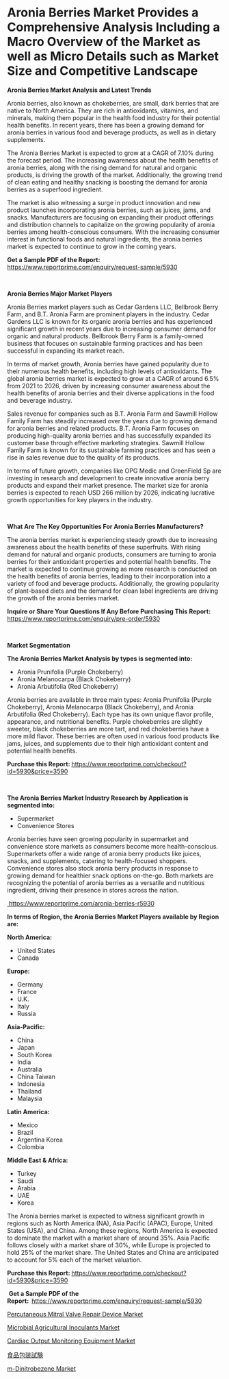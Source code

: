 <p><h1>Aronia Berries Market Provides a Comprehensive Analysis Including a Macro Overview of the Market as well as Micro Details such as Market Size and Competitive Landscape</h1></p><p><strong>Aronia Berries Market Analysis and Latest Trends</strong></p>
<p><p>Aronia berries, also known as chokeberries, are small, dark berries that are native to North America. They are rich in antioxidants, vitamins, and minerals, making them popular in the health food industry for their potential health benefits. In recent years, there has been a growing demand for aronia berries in various food and beverage products, as well as in dietary supplements.</p><p>The Aronia Berries Market is expected to grow at a CAGR of 7.10% during the forecast period. The increasing awareness about the health benefits of aronia berries, along with the rising demand for natural and organic products, is driving the growth of the market. Additionally, the growing trend of clean eating and healthy snacking is boosting the demand for aronia berries as a superfood ingredient.</p><p>The market is also witnessing a surge in product innovation and new product launches incorporating aronia berries, such as juices, jams, and snacks. Manufacturers are focusing on expanding their product offerings and distribution channels to capitalize on the growing popularity of aronia berries among health-conscious consumers. With the increasing consumer interest in functional foods and natural ingredients, the aronia berries market is expected to continue to grow in the coming years.</p></p>
<p><strong>Get a Sample PDF of the Report:&nbsp;</strong> <a href="https://www.reportprime.com/enquiry/request-sample/5930">https://www.reportprime.com/enquiry/request-sample/5930</a></p>
<p>&nbsp;</p>
<p><strong>Aronia Berries Major Market Players</strong></p>
<p><p>Aronia Berries market players such as Cedar Gardens LLC, Bellbrook Berry Farm, and B.T. Aronia Farm are prominent players in the industry. Cedar Gardens LLC is known for its organic aronia berries and has experienced significant growth in recent years due to increasing consumer demand for organic and natural products. Bellbrook Berry Farm is a family-owned business that focuses on sustainable farming practices and has been successful in expanding its market reach.</p><p>In terms of market growth, Aronia berries have gained popularity due to their numerous health benefits, including high levels of antioxidants. The global aronia berries market is expected to grow at a CAGR of around 6.5% from 2021 to 2026, driven by increasing consumer awareness about the health benefits of aronia berries and their diverse applications in the food and beverage industry.</p><p>Sales revenue for companies such as B.T. Aronia Farm and Sawmill Hollow Family Farm has steadily increased over the years due to growing demand for aronia berries and related products. B.T. Aronia Farm focuses on producing high-quality aronia berries and has successfully expanded its customer base through effective marketing strategies. Sawmill Hollow Family Farm is known for its sustainable farming practices and has seen a rise in sales revenue due to the quality of its products.</p><p>In terms of future growth, companies like OPG Medic and GreenField Sp are investing in research and development to create innovative aronia berry products and expand their market presence. The market size for aronia berries is expected to reach USD 266 million by 2026, indicating lucrative growth opportunities for key players in the industry.</p></p>
<p>&nbsp;</p>
<p><strong>What Are The Key Opportunities For Aronia Berries Manufacturers?</strong></p>
<p><p>The aronia berries market is experiencing steady growth due to increasing awareness about the health benefits of these superfruits. With rising demand for natural and organic products, consumers are turning to aronia berries for their antioxidant properties and potential health benefits. The market is expected to continue growing as more research is conducted on the health benefits of aronia berries, leading to their incorporation into a variety of food and beverage products. Additionally, the growing popularity of plant-based diets and the demand for clean label ingredients are driving the growth of the aronia berries market.</p></p>
<p><strong>Inquire or Share Your Questions If Any Before Purchasing This Report:</strong> <a href="https://www.reportprime.com/enquiry/pre-order/5930">https://www.reportprime.com/enquiry/pre-order/5930</a></p>
<p>&nbsp;</p>
<p><strong>Market Segmentation</strong></p>
<p><strong>The Aronia Berries Market Analysis by types is segmented into:</strong></p>
<p><ul><li>Aronia Prunifolia (Purple Chokeberry)</li><li>Aronia Melanocarpa (Black Chokeberry)</li><li>Aronia Arbutifolia (Red Chokeberry)</li></ul></p>
<p><p>Aronia berries are available in three main types: Aronia Prunifolia (Purple Chokeberry), Aronia Melanocarpa (Black Chokeberry), and Aronia Arbutifolia (Red Chokeberry). Each type has its own unique flavor profile, appearance, and nutritional benefits. Purple chokeberries are slightly sweeter, black chokeberries are more tart, and red chokeberries have a more mild flavor. These berries are often used in various food products like jams, juices, and supplements due to their high antioxidant content and potential health benefits.</p></p>
<p><strong>Purchase this Report:&nbsp;</strong><a href="https://www.reportprime.com/checkout?id=5930&price=3590">https://www.reportprime.com/checkout?id=5930&price=3590</a></p>
<p>&nbsp;</p>
<p><strong>The Aronia Berries Market Industry Research by Application is segmented into:</strong></p>
<p><ul><li>Supermarket</li><li>Convenience Stores</li></ul></p>
<p><p>Aronia berries have seen growing popularity in supermarket and convenience store markets as consumers become more health-conscious. Supermarkets offer a wide range of aronia berry products like juices, snacks, and supplements, catering to health-focused shoppers. Convenience stores also stock aronia berry products in response to growing demand for healthier snack options on-the-go. Both markets are recognizing the potential of aronia berries as a versatile and nutritious ingredient, driving their presence in stores across the nation.</p></p>
<p><a href="https://www.reportprime.com/aronia-berries-r5930">&nbsp;https://www.reportprime.com/aronia-berries-r5930</a></p>
<p><strong>In terms of Region, the Aronia Berries Market Players available by Region are:</strong></p>
<p>
    <p> <strong> North America: </strong>
        <ul>
            <li>United States</li>
            <li>Canada</li>
        </ul>
        </p> 
    <p> <strong> Europe: </strong>
        <ul>
            <li>Germany</li>
            <li>France</li>
            <li>U.K.</li>
            <li>Italy</li>
            <li>Russia</li>
        </ul>
        </p> 
    <p> <strong> Asia-Pacific: </strong>
        <ul>
            <li>China</li>
            <li>Japan</li>
            <li>South Korea</li>
            <li>India</li>
            <li>Australia</li>
            <li>China Taiwan</li>
            <li>Indonesia</li>
            <li>Thailand</li>
            <li>Malaysia</li>
        </ul>
        </p> 
    <p> <strong> Latin America: </strong>
        <ul>
            <li>Mexico</li>
            <li>Brazil</li>
            <li>Argentina Korea</li>
            <li>Colombia</li>
        </ul>
        </p> 
    <p> <strong> Middle East & Africa: </strong>
        <ul>
            <li>Turkey</li>
            <li>Saudi</li>
            <li>Arabia</li>
            <li>UAE</li>
            <li>Korea</li>
        </ul>
    </p>
    </p>
<p><p>The Aronia berries market is expected to witness significant growth in regions such as North America (NA), Asia Pacific (APAC), Europe, United States (USA), and China. Among these regions, North America is expected to dominate the market with a market share of around 35%. Asia Pacific follows closely with a market share of 30%, while Europe is projected to hold 25% of the market share. The United States and China are anticipated to account for 5% each of the market valuation.</p></p>
<p><strong>Purchase this Report: </strong><a href="https://www.reportprime.com/checkout?id=5930&price=3590">https://www.reportprime.com/checkout?id=5930&price=3590</a></p>
<p>&nbsp;<strong>Get a Sample PDF of the Report:&nbsp;&nbsp;</strong><a href="https://www.reportprime.com/enquiry/request-sample/5930">https://www.reportprime.com/enquiry/request-sample/5930</a></p>
<p><strong></strong></p>
<p><p><a href="https://issuu.com/reportprime-2/docs/percutaneous-mitral-valve-repair-device-market-siz">Percutaneous Mitral Valve Repair Device Market</a></p><p><a href="https://medium.com/@shawnsmithv6981/global-microbial-agricultural-inoculants-market-size-and-market-trends-analysis-by-regional-11c13ae247f9">Microbial Agricultural Inoculants Market</a></p><p><a href="https://issuu.com/reportprime-2/docs/cardiac-output-monitoring-equipment-market-size-20">Cardiac Output Monitoring Equipment Market</a></p><p><a href="https://medium.com/@jarredmertz53/%E9%A3%9F%E5%93%81%E5%8C%85%E8%A3%85%E3%83%86%E3%82%B9%E3%83%88%E5%B8%82%E5%A0%B4-2024%E5%B9%B4%E3%81%8B%E3%82%892031%E5%B9%B4%E3%81%AE%E3%82%B0%E3%83%AD%E3%83%BC%E3%83%90%E3%83%AB%E3%81%8A%E3%82%88%E3%81%B3%E5%9C%B0%E5%9F%9F%E5%88%A5%E5%88%86%E6%9E%90-eb7f34e3168b">食品包装試験</a></p><p><a href="https://medium.com/@stephaniewynterk14/m-dinitrobezene-market-investigation-industry-evolution-and-forecast-till-2031-18d2c6a0863d">m-Dinitrobezene Market</a></p></p>